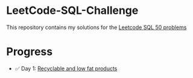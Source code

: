 # LeetCode-SQL-Challenge
This repository contains my solutions for the [Leetcode SQL 50 problems](https://leetcode.com/studyplan/top-sql-50/)

# Progress
- ✅ Day 1: [Recyclable and low fat products](https://github.com/Jia-Menahil/LeetCode-SQL-Challenge/blob/main/1757.%20Recyclable%20and%20Low%20Fat%20Products.sql)
